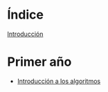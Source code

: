 # Índice 

[Introducción](README.md)

# Primer año

- [Introducción a los algoritmos](./first_year/introduction_algorithms.md)